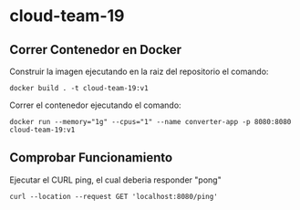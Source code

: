 # cloud-team-19

## Correr Contenedor en Docker

Construir la imagen ejecutando en la raiz del repositorio el comando:
```
docker build . -t cloud-team-19:v1
```

Correr el contenedor ejecutando el comando:
```
docker run --memory="1g" --cpus="1" --name converter-app -p 8080:8080 cloud-team-19:v1
```

## Comprobar Funcionamiento

Ejecutar el CURL ping, el cual deberia responder "pong"
```
curl --location --request GET 'localhost:8080/ping'
```